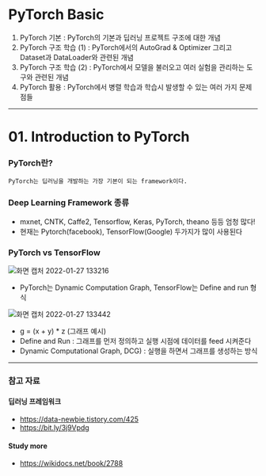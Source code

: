 # PyTorch Basic
1. PyTorch 기본
   : PyTorch의 기본과 딥러닝 프로젝트 구조에 대한 개념
2. PyTorch 구조 학습 (1)
   : PyTorch에서의 AutoGrad & Optimizer 그리고 Dataset과 DataLoader와 관련된 개념
3. PyTorch 구조 학습 (2)
   : PyTorch에서 모델을 불러오고 여러 실험을 관리하는 도구와 관련된 개념
4. PyTorch 활용
   : PyTorch에서 병렬 학습과 학습시 발생할 수 있는 여러 가지 문제점들
---
# 01. Introduction to PyTorch

### PyTorch란?
```
PyTorch는 딥러닝을 개발하는 가장 기본이 되는 framework이다.
```
### Deep Learning Framework 종류
* mxnet, CNTK, Caffe2, Tensorflow, Keras, PyTorch, theano 등등 엄청 많다!
* 현재는 Pytorch(facebook), TensorFlow(Google) 두가지가 많이 사용된다


### PyTorch vs TensorFlow
![화면 캡처 2022-01-27 133216](https://user-images.githubusercontent.com/44192730/151292407-1fefd6d4-462e-460a-9158-c36519f2ff69.png)

* PyTorch는 Dynamic Computation Graph, TensorFlow는 Define and run 형식
 
![화면 캡처 2022-01-27 133442](https://user-images.githubusercontent.com/44192730/151292623-eb797195-acfd-4722-ac5a-0510d5e7479a.png)

* g = (x + y) * z (그래프 예시)
* Define and Run : 그래프를 먼저 정의하고 실행 시점에 데이터를 feed 시켜준다
* Dynamic Computational Graph, DCG) : 실행을 하면서 그래프를 생성하는 방식

---
### 참고 자료
#### 딥러닝 프레임워크
* https://data-newbie.tistory.com/425
* https://bit.ly/3j9Vpdg

#### Study more
* https://wikidocs.net/book/2788

